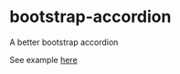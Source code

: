 bootstrap-accordion
===================

A better bootstrap accordion

See example [here](http://kyruus.github.com/bootstrap-accordion/example/)